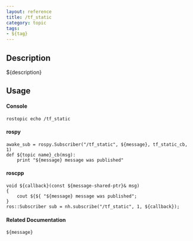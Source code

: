 ```yaml
---
layout: reference
title: /tf_static
category: topic
tags: 
- ${tag}
---
```


## Description
${description}

## Usage
#### Console
```
rostopic echo /tf_static
```

#### rospy
```
awake_sub = rospy.Subscriber("/tf_static", ${message}, tf_static_cb, 1)
def ${topic name}_cb(msg):
    print "${message} message was published"
```

#### roscpp
```
void ${callback}(const ${message-shared-ptr}& msg)
{
    cout ${${ "${message} message was published";
}
ros::Subscriber sub = nh.subscribe("/tf_static", 1, ${callback});
```

#### Related Documentation
``${message}``  